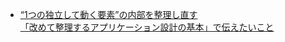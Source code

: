 
- [“1つの独立して動く要素”の内部を整理し直す  
「改めて整理するアプリケーション設計の基本」で伝えたいこと](https://logmi.jp/tech/articles/328318)


